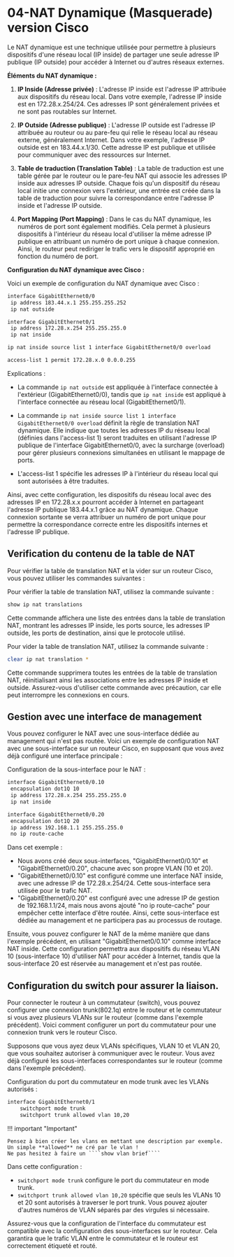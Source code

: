 # 04-NAT Dynamique (Masquerade) version Cisco

Le NAT dynamique est une technique utilisée pour permettre à plusieurs dispositifs d'une réseau local (IP inside) de partager une seule adresse IP publique (IP outside) pour accéder à Internet ou d'autres réseaux externes.

**Éléments du NAT dynamique :**

1. **IP Inside (Adresse privée)** : L'adresse IP inside est l'adresse IP attribuée aux dispositifs du réseau local. Dans votre exemple, l'adresse IP inside est en 172.28.x.254/24. Ces adresses IP sont généralement privées et ne sont pas routables sur Internet.

2. **IP Outside (Adresse publique)** : L'adresse IP outside est l'adresse IP attribuée au routeur ou au pare-feu qui relie le réseau local au réseau externe, généralement Internet. Dans votre exemple, l'adresse IP outside est en 183.44.x.1/30. Cette adresse IP est publique et utilisée pour communiquer avec des ressources sur Internet.

3. **Table de traduction (Translation Table)** : La table de traduction est une table gérée par le routeur ou le pare-feu NAT qui associe les adresses IP inside aux adresses IP outside. Chaque fois qu'un dispositif du réseau local initie une connexion vers l'extérieur, une entrée est créée dans la table de traduction pour suivre la correspondance entre l'adresse IP inside et l'adresse IP outside.

4. **Port Mapping (Port Mapping)** : Dans le cas du NAT dynamique, les numéros de port sont également modifiés. Cela permet à plusieurs dispositifs à l'intérieur du réseau local d'utiliser la même adresse IP publique en attribuant un numéro de port unique à chaque connexion. Ainsi, le routeur peut rediriger le trafic vers le dispositif approprié en fonction du numéro de port.

**Configuration du NAT dynamique avec Cisco :**

Voici un exemple de configuration du NAT dynamique avec Cisco :

```bash
interface GigabitEthernet0/0
 ip address 183.44.x.1 255.255.255.252
 ip nat outside

interface GigabitEthernet0/1
 ip address 172.28.x.254 255.255.255.0
 ip nat inside

ip nat inside source list 1 interface GigabitEthernet0/0 overload

access-list 1 permit 172.28.x.0 0.0.0.255
```

Explications :

- La commande `ip nat outside` est appliquée à l'interface connectée à l'extérieur (GigabitEthernet0/0), tandis que `ip nat inside` est appliqué à l'interface connectée au réseau local (GigabitEthernet0/1).

- La commande `ip nat inside source list 1 interface GigabitEthernet0/0 overload` définit la règle de translation NAT dynamique. Elle indique que toutes les adresses IP du réseau local (définies dans l'access-list 1) seront traduites en utilisant l'adresse IP publique de l'interface GigabitEthernet0/0, avec la surcharge (overload) pour gérer plusieurs connexions simultanées en utilisant le mappage de ports.

- L'access-list 1 spécifie les adresses IP à l'intérieur du réseau local qui sont autorisées à être traduites.

Ainsi, avec cette configuration, les dispositifs du réseau local avec des adresses IP en 172.28.x.x pourront accéder à Internet en partageant l'adresse IP publique 183.44.x.1 grâce au NAT dynamique. Chaque connexion sortante se verra attribuer un numéro de port unique pour permettre la correspondance correcte entre les dispositifs internes et l'adresse IP publique.

## Verification du contenu de la table de NAT

Pour vérifier la table de translation NAT et la vider sur un routeur Cisco, vous pouvez utiliser les commandes suivantes :

Pour vérifier la table de translation NAT, utilisez la commande suivante :
```bash
show ip nat translations
```

Cette commande affichera une liste des entrées dans la table de translation NAT, montrant les adresses IP inside, les ports source, les adresses IP outside, les ports de destination, ainsi que le protocole utilisé.

Pour vider la table de translation NAT, utilisez la commande suivante :
```bash
clear ip nat translation *
```

Cette commande supprimera toutes les entrées de la table de translation NAT, réinitialisant ainsi les associations entre les adresses IP inside et outside. Assurez-vous d'utiliser cette commande avec précaution, car elle peut interrompre les connexions en cours.

## Gestion avec une interface de management

Vous pouvez configurer le NAT avec une sous-interface dédiée au management qui n'est pas routée. Voici un exemple de configuration NAT avec une sous-interface sur un routeur Cisco, en supposant que vous avez déjà configuré une interface principale :

Configuration de la sous-interface pour le NAT :

```bash
interface GigabitEthernet0/0.10
 encapsulation dot1Q 10
 ip address 172.28.x.254 255.255.255.0
 ip nat inside

interface GigabitEthernet0/0.20
 encapsulation dot1Q 20
 ip address 192.168.1.1 255.255.255.0
 no ip route-cache
```

Dans cet exemple :

- Nous avons créé deux sous-interfaces, "GigabitEthernet0/0.10" et "GigabitEthernet0/0.20", chacune avec son propre VLAN (10 et 20).
- "GigabitEthernet0/0.10" est configuré comme une interface NAT inside, avec une adresse IP de 172.28.x.254/24. Cette sous-interface sera utilisée pour le trafic NAT.
- "GigabitEthernet0/0.20" est configuré avec une adresse IP de gestion de 192.168.1.1/24, mais nous avons ajouté "no ip route-cache" pour empêcher cette interface d'être routée. Ainsi, cette sous-interface est dédiée au management et ne participera pas au processus de routage.

Ensuite, vous pouvez configurer le NAT de la même manière que dans l'exemple précédent, en utilisant "GigabitEthernet0/0.10" comme interface NAT inside. Cette configuration permettra aux dispositifs du réseau VLAN 10 (sous-interface 10) d'utiliser NAT pour accéder à Internet, tandis que la sous-interface 20 est réservée au management et n'est pas routée.

## Configuration du switch pour assurer la liaison.

Pour connecter le routeur à un commutateur (switch), vous pouvez configurer une connexion trunk(802.1q) entre le routeur et le commutateur si vous avez plusieurs VLANs sur le routeur (comme dans l'exemple précédent). Voici comment configurer un port du commutateur pour une connexion trunk vers le routeur Cisco.

Supposons que vous ayez deux VLANs spécifiques, VLAN 10 et VLAN 20, que vous souhaitez autoriser à communiquer avec le routeur. Vous avez déjà configuré les sous-interfaces correspondantes sur le routeur (comme dans l'exemple précédent).

Configuration du port du commutateur en mode trunk avec les VLANs autorisés :

```bash
interface GigabitEthernet0/1
    switchport mode trunk
    switchport trunk allowed vlan 10,20
```

!!! important "Important"

    Pensez à bien créer les vlans en mettant une description par exemple. Un simple **allowed** ne cré par le vlan !
    Ne pas hesitez à faire un ````show vlan brief````

Dans cette configuration :

- ````switchport mode trunk```` configure le port du commutateur en mode trunk.
- ````switchport trunk allowed vlan 10,20```` spécifie que seuls les VLANs 10 et 20 sont autorisés à traverser le port trunk. Vous pouvez ajouter d'autres numéros de VLAN séparés par des virgules si nécessaire.

Assurez-vous que la configuration de l'interface du commutateur est compatible avec la configuration des sous-interfaces sur le routeur. Cela garantira que le trafic VLAN entre le commutateur et le routeur est correctement étiqueté et routé.